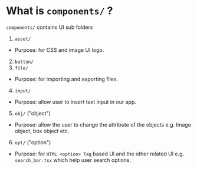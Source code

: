 # What is `components/` ?

`components/` contains UI sub folders
1.  `asset/`
-   Purpose: for CSS and image UI logo.
2.  `button/`
3.  `file/`
-   Purpose: for importing and exporting files.
4.  `input/`
-   Purpose: allow user to insert text input in our app.
5.  `obj/` ("object")
-   Purpose: allow the user to change the attribute of the objects e.g. Image object, box object etc.
6.  `opt/` ("option")
-   Purpose: for `HTML <option> Tag` based UI and the other related UI e.g. `search_bar.tsx` which help user search options.

